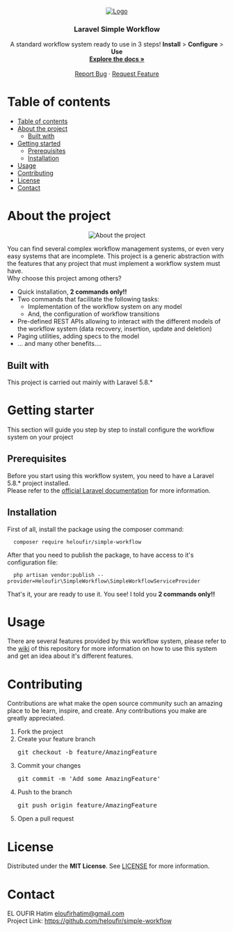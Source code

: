 <!-- PROJECT LOGO -->
<br />
<p align="center">
  <a href="https://github.com/heloufir/simple-workflow">
    <img src="https://drive.google.com/uc?id=1bmiIFxsdjCs5q6Qd-xDlO67dvB8MwvJV&export=download" alt="Logo">
    <!-- IMAGE LICENSE: https://www.kisspng.com/png-workflow-automation-business-process-organization-2395138/ -->
  </a>

  <h3 align="center">Laravel <b>Simple Workflow</b></h3>

  <p align="center">
    A standard workflow system ready to use in 3 steps! <b>Install</b> > <b>Configure</b> > <b>Use</b>
    <br />
    <a href="https://github.com/heloufir/simple-workflow/wiki"><strong>Explore the docs »</strong></a>
    <br />
    <br />
    <a href="https://github.com/heloufir/simple-workflow/issues">Report Bug</a>
    ·
    <a href="https://github.com/heloufir/simple-workflow/issues">Request Feature</a>
  </p>
</p>

<!-- TABLE OF CONTENTS -->
<h1 id="table-of-contents">Table of contents</h1>
<ul>
  <li><a href="#table-of-contents">Table of contents</a></li>
  <li>
    <a href="#about-the-project">About the project</a>
    <ul>
      <li><a href="#built-with">Built with</a></li>
    </ul>
  </li>
  <li>
    <a href="#getting-started">Getting started</a>
    <ul>
      <li><a href="#prerequisites">Prerequisites</a></li>
      <li><a href="#installation">Installation</a></li>
    </ul>
  </li>
  <li><a href="#usage">Usage</a></li>
  <li><a href="#contributing">Contributing</a></li>
  <li><a href="#license">License</a></li>
  <li><a href="#contact">Contact</a></li>
</ul>

<!-- ABOUT THE PROJECT -->
<h1 id="about-the-project">About the project</h1>
<p align="center">
  <img src="https://drive.google.com/uc?id=1MdpN0a4nSCC7f30NTkPGDXuSACK3suqX&export=download" alt="About the project">
</p>
<p align="left">
  You can find several complex workflow management systems, or even very easy systems that are incomplete. This project is a generic abstraction with the features that any project that must implement a workflow system must have.
  <br/>
  Why choose this project among others?
  <ul>
  <li>Quick installation, <b>2 commands only!!</b></li>
  <li>Two commands that facilitate the following tasks:
    <ul>
      <li>Implementation of the workflow system on any model</li>
      <li>And, the configuration of workflow transitions</li>
    </ul>
  </li>
  <li>Pre-defined REST APIs allowing to interact with the different models of the workflow system (data recovery, insertion, update and deletion)</li>
  <li>Paging utilities, adding specs to the model</li>
  <li>... and many other benefits....</li>
  </ul>
</p>

<!-- BUILT WITH -->
<h2 id="built-with">Built with</h2>
<p align="left">This project is carried out mainly with Laravel 5.8.*</p>

<!-- GETTING STARTED -->
<h1 id="getting-started">Getting starter</h1>
<p align="left">This section will guide you step by step to install configure the workflow system on your project</p>

<!-- PREREQUISITES -->
<h2 id="prerequisites">Prerequisites</h2>
<p align="left">
  Before you start using this workflow system, you need to have a Laravel 5.8.* project installed.
  <br/>
  Please refer to the <a href="https://laravel.com/docs/5.8">official Laravel documentation</a> for more information.
</p>

<!-- INSTALLATION -->
<h2 id="installation">Installation</h2>
<p align="left">First of all, install the package using the composer command:</p>

```
  composer require heloufir/simple-workflow
```

<p align="left">After that you need to publish the package, to have access to it's configuration file:</p>

```
  php artisan vendor:publish --provider=Heloufir\SimpleWorkflow\SimpleWorkflowServiceProvider
```

<p align="left">That's it, your are ready to use it. You see! I told you <b>2 commands only!!</b></p>

<!-- USAGE -->
<h1 id="usage">Usage</h1>
<p align="left">
  There are several features provided by this workflow system, please refer to the <a href="https://github.com/heloufir/simple-workflow/wiki">wiki</a> of this repository for more information on how to use this system and get an idea about it's different features.
</p>

<!-- CONTRIBUTING -->
<h1 id="contributing">Contributing</h1>
<p align="left">
  Contributions are what make the open source community such an amazing place to be learn, inspire, and create. Any contributions you make are greatly appreciated.
  <ol>
    <li>Fork the project</li>
    <li>
      Create your feature branch
      <pre>git checkout -b feature/AmazingFeature</pre>
    </li>
    <li>
      Commit your changes
      <pre>git commit -m 'Add some AmazingFeature'</pre>
    </li>
    <li>
      Push to the branch
      <pre>git push origin feature/AmazingFeature</pre>
    </li>
    <li>Open a pull request</li>
  </ol>
</p>

<!-- LICENSE -->
<h1 id="license">License</h1>
<p align="left">
  Distributed under the <b>MIT License</b>. See <a href="https://github.com/heloufir/simple-workflow/blob/master/LICENSE">LICENSE</a> for more information.
</p>

<!-- CONTACT -->
<h1 id="contact">Contact</h1>
<p align="left">
  EL OUFIR Hatim <a href="mailto:eloufirhatim@gmail.com">eloufirhatim@gmail.com</a>
  <br/>
  Project Link: <a href="https://github.com/heloufir/simple-workflow">https://github.com/heloufir/simple-workflow</a>
</p>
